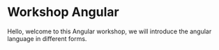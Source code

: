 # Workshop Angular

Hello, welcome to this Angular workshop, we will introduce the angular language in different forms.
